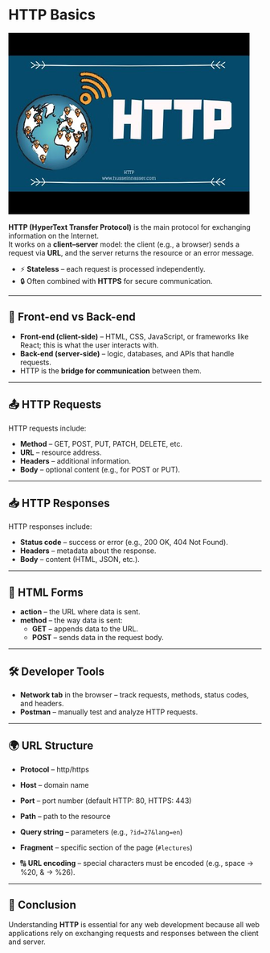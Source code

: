 # HTTP Basics

![HTTP](Images/HTTP.jpg)

**HTTP (HyperText Transfer Protocol)** is the main protocol for exchanging information on the Internet.  
It works on a **client–server** model: the client (e.g., a browser) sends a request via **URL**, and the server returns the resource or an error message.  

- ⚡ **Stateless** – each request is processed independently.  
- 🔒 Often combined with **HTTPS** for secure communication.

---

## 🧭 Front-end vs Back-end

- **Front-end (client-side)** – HTML, CSS, JavaScript, or frameworks like React; this is what the user interacts with.  
- **Back-end (server-side)** – logic, databases, and APIs that handle requests.  
- HTTP is the **bridge for communication** between them.

---

## 📤 HTTP Requests

HTTP requests include:  
- **Method** – GET, POST, PUT, PATCH, DELETE, etc.  
- **URL** – resource address.  
- **Headers** – additional information.  
- **Body** – optional content (e.g., for POST or PUT).

---

## 📥 HTTP Responses

HTTP responses include:  
- **Status code** – success or error (e.g., 200 OK, 404 Not Found).  
- **Headers** – metadata about the response.  
- **Body** – content (HTML, JSON, etc.).

---

## 📝 HTML Forms

- **action** – the URL where data is sent.  
- **method** – the way data is sent:  
  - **GET** – appends data to the URL.  
  - **POST** – sends data in the request body.

---

## 🛠️ Developer Tools

- **Network tab** in the browser – track requests, methods, status codes, and headers.  
- **Postman** – manually test and analyze HTTP requests.

---

## 🌍 URL Structure

- **Protocol** – http/https  
- **Host** – domain name  
- **Port** – port number (default HTTP: 80, HTTPS: 443)  
- **Path** – path to the resource  
- **Query string** – parameters (e.g., `?id=27&lang=en`)  
- **Fragment** – specific section of the page (`#lectures`)  

- 🔠 **URL encoding** – special characters must be encoded (e.g., space → %20, & → %26).

---

## 📌 Conclusion

Understanding **HTTP** is essential for any web development because all web applications rely on exchanging requests and responses between the client and server.
